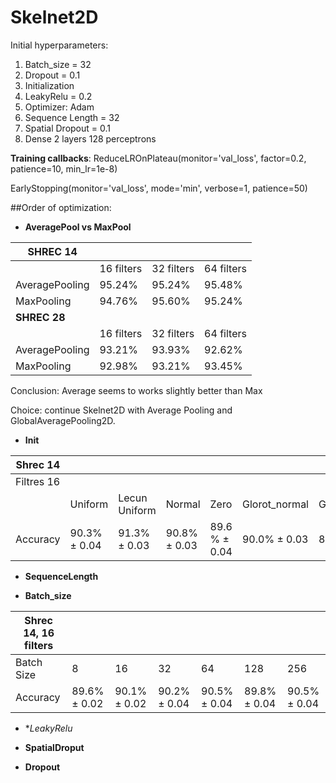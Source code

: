 # Skelnet2D

Initial hyperparameters:
1. Batch_size = 32
2. Dropout = 0.1
3. Initialization
4. LeakyRelu = 0.2
5. Optimizer: Adam
6. Sequence Length = 32
7. Spatial Dropout = 0.1
8. Dense 2 layers 128 perceptrons

**Training callbacks**: 
ReduceLROnPlateau(monitor='val_loss', factor=0.2,
                              patience=10, min_lr=1e-8)

EarlyStopping(monitor='val_loss', mode='min', verbose=1, patience=50)
 
##Order of optimization:


* **AveragePool vs MaxPool**

| **SHREC 14**       |            |            |            |
|----------------|------------|------------|------------|
|                | 16 filters | 32 filters | 64 filters |
| AveragePooling | 95.24%          | 95.24%          | 95.48%          |
| MaxPooling     | 94.76%     | 95.60%     | 95.24%          |
| **SHREC 28**       |            |            |            |
|                | 16 filters | 32 filters | 64 filters |
| AveragePooling | 93.21%          | 93.93%          | 92.62%          |
| MaxPooling     | 92.98%          | 93.21%          | 93.45%          |

Conclusion: Average seems to works slightly better than Max

Choice: continue Skelnet2D with Average Pooling and GlobalAveragePooling2D.

* **Init**

| **Shrec 14**   |         |               |        |      |               |                |           |            |
|------------|---------|---------------|--------|------|---------------|----------------|-----------|------------|
| Filtres 16 |         |               |        |      |               |                |           |            |
|            | Uniform | Lecun Uniform | Normal | Zero | Glorot_normal | Glorot_uniform | He_normal | he_uniform |
| Accuracy   | 90.3% ± 0.04      | 91.3% ± 0.03            | 90.8% ± 0.03  | 89.6 % ± 0.04  | 90.0% ± 0.03   | 88.1% ± 0.03           | 88.4% ± 0.03             | **91.8% ± 0.02**        |  

* **SequenceLength**

* **Batch_size**


| **Shrec 14, 16 filters** |   |    |    |    |     |     |
|----------------------|---|----|----|----|-----|-----|
| Batch Size           | 8 | 16 | 32 | 64 | 128 | 256 |
| Accuracy             | 89.6% ± 0.02 | 90.1% ± 0.02  | 90.2% ± 0.04  | 90.5% ± 0.04  | 89.8% ± 0.04   | 90.5% ± 0.04   |


* **LeakyRelu*


* **SpatialDroput**

* **Dropout**

